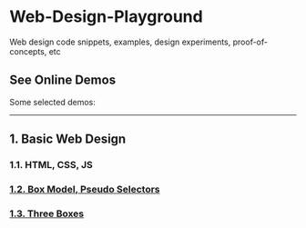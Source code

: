 # Web-Design-Playground

Web design code snippets, examples, design experiments, proof-of-concepts, etc

## See Online Demos

Some selected demos:

<hr>

## 1. Basic Web Design

### 1.1. HTML, CSS, JS

### [1.2. Box Model, Pseudo Selectors](https://abeerration.github.io/Web-Design-Playground/demos/1.%20Basic%20Web%20Design/1.2.%20Box%20Model,%20Pseudo%20Selectors)

### [1.3. Three Boxes](https://abeerration.github.io/Web-Design-Playground/demos/1.%20Basic%20Web%20Design/1.3.%20Three%20Boxes)
